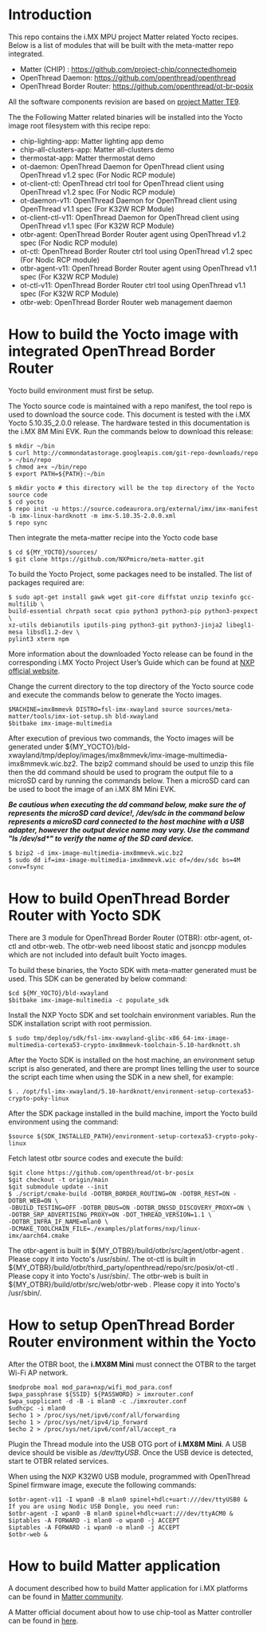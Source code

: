 # Introduction
This repo contains the i.MX MPU project Matter related Yocto recipes. Below is a list of modules that will be built with the meta-matter repo integrated.
 - Matter (CHIP) : https://github.com/project-chip/connectedhomeip
 - OpenThread Daemon: https://github.com/openthread/openthread
 - OpenThread Border Router: https://github.com/openthread/ot-br-posix

All the software components revision are based on [project Matter TE9](https://github.com/project-chip/connectedhomeip/commits/TE9).

The the Following Matter related binaries will be installed into the Yocto image root filesystem with this recipe repo:
 - chip-lighting-app: Matter lighting app demo
 - chip-all-clusters-app: Matter all-clusters demo
 - thermostat-app: Matter thermostat demo
 - ot-daemon: OpenThread Daemon for OpenThread client using OpenThread v1.2 spec (For Nodic RCP module)
 - ot-client-ctl: OpenThread ctrl tool for OpenThread client using OpenThread v1.2 spec (For Nodic RCP module)
 - ot-daemon-v11: OpenThread Daemon for OpenThread client using OpenThread v1.1 spec (For K32W RCP Module)
 - ot-client-ctl-v11: OpenThread Daemon for OpenThread client using OpenThread v1.1 spec (For K32W RCP Module)
 - otbr-agent: OpenThread Border Router agent using OpenThread v1.2 spec (For Nodic RCP module)
 - ot-ctl: OpenThread Border Router ctrl tool using OpenThread v1.2 spec (For Nodic RCP module)
 - otbr-agent-v11: OpenThread Border Router agent using OpenThread v1.1 spec (For K32W RCP Module)
 - ot-ctl-v11: OpenThread Border Router ctrl tool using OpenThread v1.1 spec (For K32W RCP Module)
 - otbr-web: OpenThread Border Router web management daemon

# How to build the Yocto image with integrated OpenThread Border Router
Yocto build environment must first be setup.

The Yocto source code is maintained with a repo manifest, the tool repo is used to download the source code.
This document is tested with the i.MX Yocto 5.10.35_2.0.0 release. The hardware tested in this documentation is the i.MX 8M Mini EVK.
Run the commands below to download this release:

    $ mkdir ~/bin
    $ curl http://commondatastorage.googleapis.com/git-repo-downloads/repo > ~/bin/repo
    $ chmod a+x ~/bin/repo
    $ export PATH=${PATH}:~/bin

    $ mkdir yocto # this directory will be the top directory of the Yocto source code
    $ cd yocto
    $ repo init -u https://source.codeaurora.org/external/imx/imx-manifest -b imx-linux-hardknott -m imx-5.10.35-2.0.0.xml
    $ repo sync
Then integrate the meta-matter recipe into the Yocto code base

    $ cd ${MY_YOCTO}/sources/
    $ git clone https://github.com/NXPmicro/meta-matter.git

To build the Yocto Project, some packages need to be installed. The list of packages required are:

    $ sudo apt-get install gawk wget git-core diffstat unzip texinfo gcc-multilib \
    build-essential chrpath socat cpio python3 python3-pip python3-pexpect \
    xz-utils debianutils iputils-ping python3-git python3-jinja2 libegl1-mesa libsdl1.2-dev \
    pylint3 xterm npm

More information about the downloaded Yocto release can be found in the corresponding i.MX Yocto Project User’s Guide which can be found at [NXP official website](http://www.nxp.com/imxlinux).

Change the current directory to the top directory of the Yocto source code and execute the commands below to generate the Yocto images.

    $MACHINE=imx8mmevk DISTRO=fsl-imx-xwayland source sources/meta-matter/tools/imx-iot-setup.sh bld-xwayland
    $bitbake imx-image-multimedia

After execution of previous two commands, the Yocto images will be generated under ${MY_YOCTO}/bld-xwayland/tmp/deploy/images/imx8mmevk/imx-image-multimedia-imx8mmevk.wic.bz2. The bzip2 command should be used to unzip this file then the dd command should be used to program the output file to a microSD card by running the commands below. Then a microSD card can be used
to boot the image of an i.MX 8M Mini EVK.

___Be cautious when executing the dd command below, make sure the of represents the microSD card device!, /dev/sdc in the command below represents a microSD card connected to the host machine with a USB adapter, however the output device name may vary. Use the command "ls /dev/sd*" to verify the name of the SD card device.___

    $ bzip2 -d imx-image-multimedia-imx8mmevk.wic.bz2
    $ sudo dd if=imx-image-multimedia-imx8mmevk.wic of=/dev/sdc bs=4M conv=fsync

# How to build OpenThread Border Router with Yocto SDK
There are 3 module for OpenThread Border Router (OTBR): otbr-agent, ot-ctl and otbr-web. The otbr-web need liboost static and jsoncpp modules which are not included into default built Yocto images.

To build these binaries, the Yocto SDK with meta-matter generated must be used. This SDK can be generated by below command:

    $cd ${MY_YOCTO}/bld-xwayland
    $bitbake imx-image-multimedia -c populate_sdk

Install the NXP Yocto SDK and set toolchain environment variables.
Run the SDK installation script with root permission.

    $ sudo tmp/deploy/sdk/fsl-imx-xwayland-glibc-x86_64-imx-image-multimedia-cortexa53-crypto-imx8mmevk-toolchain-5.10-hardknott.sh

After the Yocto SDK is installed on the host machine, an environment setup script is also generated, and there are prompt lines telling the user to source the script each time when using the SDK in a new shell, for example:

    $ . /opt/fsl-imx-xwayland/5.10-hardknott/environment-setup-cortexa53-crypto-poky-linux

After the SDK package installed in the build machine, import the Yocto build environment using the command:

    $source ${SDK_INSTALLED_PATH}/environment-setup-cortexa53-crypto-poky-linux

Fetch latest otbr source codes and execute the build:

    $git clone https://github.com/openthread/ot-br-posix
    $git checkout -t origin/main
    $git submodule update --init
    $ ./script/cmake-build -DOTBR_BORDER_ROUTING=ON -DOTBR_REST=ON -DOTBR_WEB=ON \
    -DBUILD_TESTING=OFF -DOTBR_DBUS=ON -DOTBR_DNSSD_DISCOVERY_PROXY=ON \
    -DOTBR_SRP_ADVERTISING_PROXY=ON -DOT_THREAD_VERSION=1.1 \
    -DOTBR_INFRA_IF_NAME=mlan0 \
    -DCMAKE_TOOLCHAIN_FILE=./examples/platforms/nxp/linux-imx/aarch64.cmake

The otbr-agent is built in ${MY_OTBR}/build/otbr/src/agent/otbr-agent . Please copy it into Yocto's /usr/sbin/.
The ot-ctl is built in ${MY_OTBR}/build/otbr/third_party/openthread/repo/src/posix/ot-ctl . Please copy it into Yocto's /usr/sbin/.
The otbr-web is built in ${MY_OTBR}/build/otbr/src/web/otbr-web . Please copy it into Yocto's /usr/sbin/.

# How to setup OpenThread Border Router environment within the Yocto

After the OTBR boot, the __i.MX8M Mini__ must connect the OTBR to the target Wi-Fi AP network.

    $modprobe moal mod_para=nxp/wifi_mod_para.conf
    $wpa_passphrase ${SSID} ${PASSWORD} > imxrouter.conf
    $wpa_supplicant -d -B -i mlan0 -c ./imxrouter.conf
    $udhcpc -i mlan0
    $echo 1 > /proc/sys/net/ipv6/conf/all/forwarding
    $echo 1 > /proc/sys/net/ipv4/ip_forward
    $echo 2 > /proc/sys/net/ipv6/conf/all/accept_ra

Plugin the Thread module into the USB OTG port of __i.MX8M Mini__. A USB device should be visible as _/dev/ttyUSB_.
Once the USB device is detected, start te OTBR related services.

When using the NXP K32W0 USB module, programmed with OpenThread Spinel firmware image, execute the following commands:

    $otbr-agent-v11 -I wpan0 -B mlan0 spinel+hdlc+uart:///dev/ttyUSB0 &
    If you are using Nodic USB Dongle, you need run:
    $otbr-agent -I wpan0 -B mlan0 spinel+hdlc+uart:///dev/ttyACM0 &
    $iptables -A FORWARD -i mlan0 -o wpan0 -j ACCEPT
    $iptables -A FORWARD -i wpan0 -o mlan0 -j ACCEPT
    $otbr-web &

# How to build Matter application

A document described how to build Matter application for i.MX platforms can be found in [Matter community](https://github.com/project-chip/connectedhomeip/blob/master/docs/guides/nxp_imx8m_linux_examples.md).

A Matter official document about how to use chip-tool as Matter controller can be found in [here](https://github.com/project-chip/connectedhomeip/blob/TE8/rc3/examples/chip-tool/README.md).
